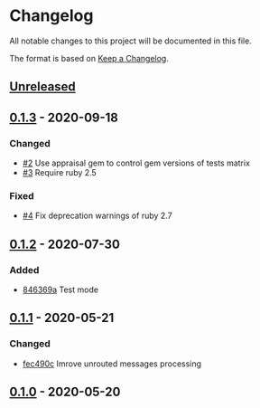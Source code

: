 # Changelog

All notable changes to this project will be documented in this file.

The format is based on [Keep a Changelog](https://keepachangelog.com/en/1.0.0/).

## [Unreleased](https://github.com/veeqo/bunny-publisher/compare/v0.1.3...HEAD)

## [0.1.3](https://github.com/veeqo/bunny-publisher/compare/v0.1.2...v0.1.3) - 2020-09-18

### Changed
- [#2](https://github.com/veeqo/bunny-publisher/pull/2) Use appraisal gem to control gem versions of tests matrix
- [#3](https://github.com/veeqo/bunny-publisher/pull/3) Require ruby 2.5

### Fixed
- [#4](https://github.com/veeqo/bunny-publisher/pull/4) Fix deprecation warnings of ruby 2.7


## [0.1.2](https://github.com/veeqo/bunny-publisher/compare/v0.1.1...v0.1.2) - 2020-07-30

### Added
-  [846369a](https://github.com/veeqo/bunny-publisher/commit/846369a76a9ae1c38e0a08844a5c992412eac520) Test mode


## [0.1.1](https://github.com/veeqo/bunny-publisher/compare/v0.1.0...v0.1.1) - 2020-05-21

### Changed
- [fec490c](https://github.com/veeqo/bunny-publisher/commit/fec490c91a7db9d053dba9afde0736a4ce2dde71) Imrove unrouted messages processing

## [0.1.0](https://github.com/veeqo/bunny-publisher/releases/tag/v0.1.0) - 2020-05-20
